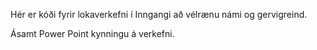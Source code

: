 Hér er kóði fyrir lokaverkefni í Inngangi að vélrænu námi og gervigreind.

Ásamt Power Point kynningu á verkefni.
